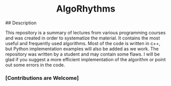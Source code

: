 <h1 align="center">AlgoRhythms</h1>
## Description

This repository is a summary of lectures from various programming courses and was created in order to systematize the material. 
It contains the most useful and frequently used algorithms. Most of the code is written in c++, 
but Python implementation examples will also be added as we work. 
The repository was written by a student and may contain some flaws. 
I will be glad if you suggest a more efficient implementation of the algorithm or point out some errors in the code. 

### [Contributions are Welcome]
